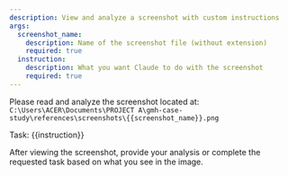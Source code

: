 ```yaml
---
description: View and analyze a screenshot with custom instructions
args:
  screenshot_name:
    description: Name of the screenshot file (without extension)
    required: true
  instruction:
    description: What you want Claude to do with the screenshot
    required: true
---
```


Please read and analyze the screenshot located at:
`C:\Users\ACER\Documents\PROJECT A\gmh-case-study\references\screenshots\{{screenshot_name}}.png`

Task: {{instruction}}

After viewing the screenshot, provide your analysis or complete the requested task based on what you see in the image.
